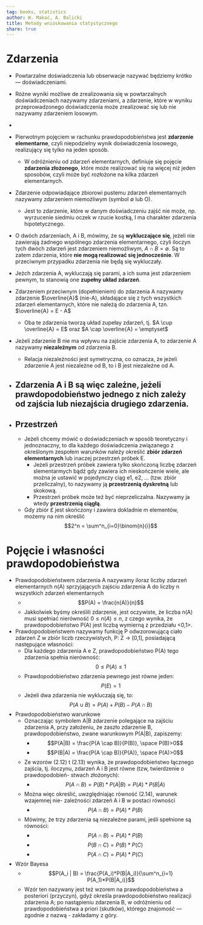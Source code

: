 ```yaml
---  
tag: books, statistics  
author: W. Makać, A. Balicki  
title: Metody wnioskowania statystycznego  
share: true  
---  
```

  
# Zdarzenia  
  
- Powtarzalne doświadczenia lub obserwacje nazywać będziemy krótko — doświadczeniami.  
- Różne wyniki możliwe de zrealizowania się w powtarzalnych doświadczeniach nazywamy zdarzeniami, a zdarzenie, które w wyniku przeprowadzonego doświadczenia może zrealizować się lub nie nazywamy zdarzeniem losowym.  
-   
- Pierwotnym pojęciem w rachunku prawdopodobieństwa jest **zdarzenie elementarne**, czyli niepodzielny wynik doświadczenia losowego, realizujący się tylko na jeden sposób.  
	- W odróżnieniu od zdarzeń elementarnych, definiuje się pojęcie **zdarzenia złożonego**, które może realizować się na więcej niż jeden sposobów, czyli może być rozłożone na kilka zdarzeń elementarnych.  
- Zdarzenie odpowiadające zbiorowi pustemu zdarzeń elementarnych nazywamy zdarzeniem niemożliwym (symbol $\emptyset$ lub O).  
	-  Jest to zdarzenie, które w danym doświadczeniu zajść nie może, np. wyrzucenie siedmiu oczek w rzucie kostką, I ma charakter zdarzenia hipotetycznego.  
- O dwóch zdarzeniach, A i B, mówimy, że są **wykluczające się**, jeżeli nie zawierają żadnego wspólnego zdarzenia elementarnego, czyli iloczyn tych dwóch zdarzeń jest zdarzeniem niemożliwym, $A \cap B = \emptyset$. Są to zatem zdarzenia, które **nie mogą realizować się jednocześnie**. W przeciwnym przypadku zdarzenia nie będą się wykluczały.  
- Jeżch zdarzenia A, wykluczają się parami, a ich suma jest zdarzeniem pewnym, to stanowią one **zupełny układ zdarzeń**.   
- Zdarzeniem przeciwnym (dopełnieniem) do zdarzenia A nazywamy zdarzenie $\overline{A}$ (nie-A), składające się z tych wszystkich zdarzeń elementarnych, które nie należą do zdarzenia A, tzn. $\overline{A} = E - A$  
	- Oba te zdarzenia tworzą układ zupełay zdarzeń, tj. $A \cup \overline{A} = E$ oraz $A \cap \overline{A} = \emptyset$  
- Jeżeli zdarzenie B nie ma wpływu na zajście zdarzenia A, to zdarzenie A nazywamy **niezależnym** od zdarzenia B.  
	- Relacja niezależności jest symetryczna, co oznacza, że jeżeli zdarzenie A jest niezależne od B, to i B jest niezależne od A.  
- **Zdarzenia A i B są więc zależne**, jeżeli **prawdopodobieństwo jednego z nich zależy od zajścia** lub niezajścia drugiego zdarzenia.  
	-   
	    
- ## Przestrzeń  
	- Jeżeli chcemy mówić o doświadczeniach w sposób teoretyczny i jednoznaczny, to dla każdego doświadczenia związanego z określonym zespołem warunków należy określić **zbiór zdarzeń elementarnych** lub inaczej przestrzeń próbek E.  
		- Jeżeli przestrzeń próbek zawiera tylko skończoną liczbę zdarzeń slementarmych bądź gdy zawiera ich nieskończenie wiele, ale można je ustawić w pojedynczy ciąg e1, e2, ... (tzw. zbiór przeliczalny), to nazywamy ją **przestrzenią dyskretną** lub skokową.  
		- Przestrzeń próbek może teź być nieprzeliczalna. Nazywamy ja wtedy **przestrzenią ciągłą**.  
	- Gdy zbiór £ jest skończony i zawiera dokladnie m elementów, możemy na nim określić $$2^n = \sum^n_{i=0}\binom{n}{i}$$  
  
# Pojęcie i własności prawdopodobieństwa  
  
- Prawdopodobieństwem zdarzenia A nazywamy iloraz liczby zdarzeń elementarnych n(A) sprzyjających zajściu zdarzenia A do liczby n wszystkich zdarzeń elementarnych  
	- $$P(A) = \frac{n(A)}{n}$$  
	- Jakkolwiek byśmy określili zdarzenie, jest oczywiste, że liczba n(A) musi spełniać nierówność $0 \leq n(A) \leq n$, z czego wynika, że prawdopodobieństwo P(A) jest liczbą wymierną z przedziału <0,1>.  
- Prawdopodobieństwem nazywamy funkcję P odwzorowującą ciało zdarzeń Z w zbiór liczb rzeczywistych, P: Z -> [0,1], posiadającą następujące własności:  
	- Dla każdego zdarzenia A e Z, prawdopodobieństwo P(A) tego zdarzenia spełnia nierówność: $$0 \leq P(A) \leq 1$$  
	-  Prawdopodobieństwo zdarzenia pewnego jest równe jeden: $$P(E) = 1$$  
	- Jeżeli dwa zdarzenia nie wykluczają się, to: $$P(A \cup B) = P(A) + P(B) - P(A \cap B)$$  
- Prawdopodobieństwo warunkowe  
	- Oznaczając symbolem A|B zdarzenie polegające na zajściu zdarzenia A, przy założeniu, że zaszło zdarzenie B, prawdopodobieństwo, zwane warunkowym P(A|B), zapiszemy:  
		- $$P(A|B) = \frac{P(A \cap B)}{P(B)}, \space P(B)>0$$  
		- $$P(B|A) = \frac{P(A \cap B)}{P(A)}, \space P(A)>0$$  
	- Ze wzorów (2.12) t (2.13) wynika, że prawdopodobieństwo łącznego zajścia, tj. iloczynu, zdarzeń A i B jest równe (tzw, twierdzenie o prawdopodobień- stwach złożonych):  
		- $$P(A \cap B) = P(B) * P(A|B) = P(A) * P(B|A)$$  
	- Można więc określić, uwzględniając równość (2.14), warunek wzajemnej nie- zależności zdarzeń A i B w postaci równości  
		- $$P(A \cap B) = P(A) * P(B)$$  
	- Mówimy, że trzy zdarzenia są niezależne parami, jeśli spełnione są równości:  
		- $$P(A \cap B) = P(A) * P(B)$$  
		- $$P(B \cap C) = P(B) * P(C)$$  
		- $$P(A \cap C) = P(A) * P(C)$$  
- Wzór Bayesa  
	- $$P(A_i | B) = \frac{P(A_i)*P(B|A_i)}{\sum^n_{i=1} P(A_1)*P(B|A_i)}$$  
	- Wzór ten nazywany jest też wzorem na prawdopodobieństwa a posteriori (przyczyn), gdyź określa prawdopodobieństwo realizacji zdarzenia A; po nastąpieniu zdarzenia B, w odróżnieniu od prawdopodobieństwa a priori (skutków), którego znajomość — zgodnie z nazwą - zakładamy z góry.